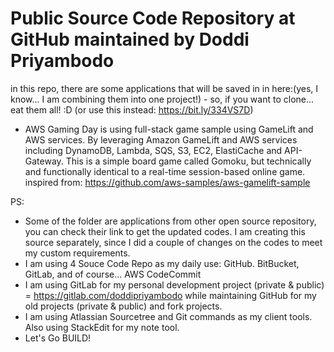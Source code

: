# Public Source Code Repository at GitHub maintained by Doddi Priyambodo
in this repo, there are some applications that will be saved in in here:(yes, I know... I am combining them into one project!) - so, if you want to clone... eat them all! :D (or use this instead: https://bit.ly/334VS7D) 
- AWS Gaming Day is using full-stack game sample using GameLift and AWS services. By leveraging Amazon GameLift and AWS services including DynamoDB, Lambda, SQS, S3, EC2, ElastiCache and API-Gateway. This is a simple board game called Gomoku, but technically and functionally identical to a real-time session-based online game.
inspired from: https://github.com/aws-samples/aws-gamelift-sample

PS:
- Some of the folder are applications from other open source repository, you can check their link to get the updated codes. I am creating this source separately, since I did a couple of changes on the codes to meet my custom requirements.
- I am using 4 Souce Code Repo as my daily use: GitHub. BitBucket, GitLab, and of course... AWS CodeCommit
- I am using GitLab for my personal development project (private & public) = https://gitlab.com/doddipriyambodo while maintaining GitHub for my old projects (private & public) and fork projects. 
- I am using Atlassian Sourcetree and Git commands as my client tools. Also using StackEdit for my note tool.
- Let's Go BUILD!
